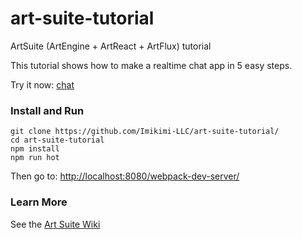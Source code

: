 # art-suite-tutorial
ArtSuite (ArtEngine + ArtReact + ArtFlux) tutorial

This tutorial shows how to make a realtime chat app in 5 easy steps.

Try it now: [chat](http://imikimi-llc.github.io/art-suite-tutorial/chat/)

### Install and Run

```
git clone https://github.com/Imikimi-LLC/art-suite-tutorial/
cd art-suite-tutorial
npm install
npm run hot
```

Then go to: [http://localhost:8080/webpack-dev-server/](http://localhost:8080/webpack-dev-server/)

### Learn More

See the [Art Suite Wiki](https://github.com/Imikimi-LLC/art-suite/wiki)

